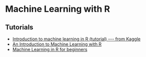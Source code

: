 # Machine Learning with R

## Tutorials

  - [Introduction to machine learning in R (tutorial) --- from Kaggle](https://www.kaggle.com/camnugent/introduction-to-machine-learning-in-r-tutorial)
  - [An Introduction to Machine Learning with R](https://lgatto.github.io/IntroMachineLearningWithR/)
  - [Machine Learning in R for beginners](https://www.datacamp.com/community/tutorials/machine-learning-in-r)
